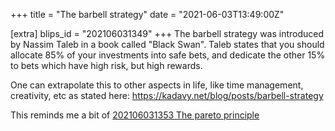+++
title = "The barbell strategy"
date = "2021-06-03T13:49:00Z"

[extra]
blips_id = "202106031349"
+++
The barbell strategy was introduced by Nassim Taleb in a book called "Black Swan". Taleb states that you should allocate 85% of your investments into safe bets, and dedicate the other 15% to bets which have high risk, but high rewards.

One can extrapolate this to other aspects in life, like time management, creativity, etc  as stated here: https://kadavy.net/blog/posts/barbell-strategy

This reminds me a bit of [202106031353 The pareto principle](/blips/202106031353-the-pareto-principle)
